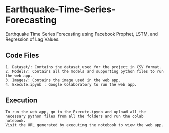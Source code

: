 # Earthquake-Time-Series-Forecasting
 Earthquake Time Series Forecasting using Facebook Prophet, LSTM, and Regression of Lag Values.

## Code Files

    1. Dataset/: Contains the dataset used for the project in CSV format.
    2. Models/: Contains all the models and supporting python files to run the web app.
    3. Images/: Contains the image used in the web app.
    4. Execute.ipynb : Google Colaboratory to run the web app.
       
       
## Execution

    To run the web app, go to the Execute.ipynb and upload all the necessary python files from all the folders and run the colab notebook.
    Visit the URL generated by executing the notebook to view the web app.

